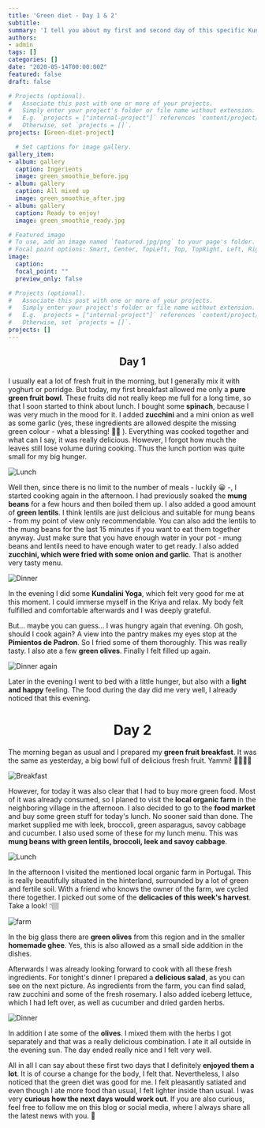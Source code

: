 ```yaml
---
title: 'Green diet - Day 1 & 2'
subtitle: 
summary: 'I tell you about my first and second day of this specific Kundalini Yoga diet called GREEN DIET.' 
authors:
- admin
tags: []
categories: []
date: "2020-05-14T00:00:00Z"
featured: false
draft: false

# Projects (optional).
#   Associate this post with one or more of your projects.
#   Simply enter your project's folder or file name without extension.
#   E.g. `projects = ["internal-project"]` references `content/project/deep-learning/index.md`.
#   Otherwise, set `projects = []`.
projects: [Green-diet-project]

  # Set captions for image gallery.
gallery_item:
- album: gallery
  caption: Ingerients
  image: green_smoothie_before.jpg
- album: gallery
  caption: All mixed up
  image: green_smoothie_after.jpg
- album: gallery
  caption: Ready to enjoy!
  image: green_smoothie_ready.jpg

# Featured image
# To use, add an image named `featured.jpg/png` to your page's folder.
# Focal point options: Smart, Center, TopLeft, Top, TopRight, Left, Right, BottomLeft, Bottom, BottomRight
image:
  caption: 
  focal_point: ""
  preview_only: false

# Projects (optional).
#   Associate this post with one or more of your projects.
#   Simply enter your project's folder or file name without extension.
#   E.g. `projects = ["internal-project"]` references `content/project/deep-learning/index.md`.
#   Otherwise, set `projects = []`.
projects: []
---
```


<center>

## Day 1
</center> 

I usually eat a lot of fresh fruit in the morning, but I generally mix it with yoghurt or porridge. But today, my first breakfast allowed me only a **pure green fruit bowl**. These fruits did not really keep me full for a long time, so that I soon started to think about lunch. I bought some **spinach**, because I was very much in the mood for it. I added **zucchini** and a mini onion as well as some garlic (yes, these ingredients are allowed despite the missing green colour - what a blessing! 🙏🏽 ). Everything was cooked together and what can I say, it was really delicious. However, I forgot how much the leaves still lose volume during cooking. Thus the lunch portion was quite small for my big hunger.

![Lunch](Spinach_Zucchini.jpg)

Well then, since there is no limit to the number of meals - luckily 😀 -, I started cooking again in the afternoon. I had previously soaked the **mung beans** for a few hours and then boiled them up. I also added a good amount of **green lentils**. I think lentils are just delicious and suitable for mung beans - from my point of view only recommendable. You can also add the lentils to the mung beans for the last 15 minutes if you want to eat them together anyway. Just make sure that you have enough water in your pot - mung beans and lentils need to have enough water to get ready. I also added **zucchini, which were fried with some onion and garlic**. That is another very tasty menu.

![Dinner](Dinner_Mungbeans.jpg)

In the evening I did some **Kundalini Yoga**, which felt very good for me at this moment. I could immerse myself in the Kriya and relax. My body felt fulfilled and comfortable afterwards and I was deeply grateful. 

But… maybe you can guess… I was hungry again that evening. Oh gosh, should I cook again? A view into the pantry makes my eyes stop at the **Pimientos de Padron**. So I fried some of them thoroughly. This was really tasty. I also ate a few **green olives**. Finally I felt filled up again. 

![Dinner again](Okras.jpg)

Later in the evening I went to bed with a little hunger, but also with a **light and happy** feeling. The food during the day did me very well, I already noticed that this evening.

<center>

# Day 2
</center>

The morning began as usual and I prepared my **green fruit breakfast**. It was the same as yesterday, a big bowl full of delicious fresh fruit. Yammi! 🍏🍐🥝🍈

![Breakfast](Breakfast_day2.jpg)

However, for today it was also clear that I had to buy more green food. Most of it was already consumed, so I planed to visit the **local organic farm** in the neighboring village in the afternoon. I also decided to go to the **food market** and buy some green stuff for today's lunch. No sooner said than done. The market supplied me with leek, broccoli, green asparagus, savoy cabbage and cucumber. I also used some of these for my lunch menu. This was **mung beans with green lentils, broccoli, leek and savoy cabbage**. 

![Lunch](lunch.jpg)

In the afternoon I visited the mentioned local organic farm in Portugal. This is really beautifully situated in the hinterland, surrounded by a lot of green and fertile soil. With a friend who knows the owner of the farm, we cycled there together. I picked out some of the **delicacies of this week's harvest**. Take a look! 👇🏽

![farm](farm.jpg)

In the big glass there are **green olives** from this region and in the smaller **homemade ghee**. Yes, this is also allowed as a small side addition in the dishes. 

Afterwards I was already looking forward to cook with all these fresh ingredients. For tonight's dinner I prepared a **delicious salad**, as you can see on the next picture. As ingredients from the farm, you can find salad, raw zucchini and some of the fresh rosemary. I also added iceberg lettuce, which I had left over, as well as cucumber and dried garden herbs. 

![Dinner](salad+olives.jpg)

In addition I ate some of the **olives**. I mixed them with the herbs I got separately and that was a really delicious combination. I ate it all outside in the evening sun. The day ended really nice and I felt very well. 

All in all I can say about these first two days that I definitely **enjoyed them a lot**. It is of course a change for the body, I felt that. Nevertheless, I also noticed that the green diet was good for me. I felt pleasantly satiated and even though I ate more food than usual, I felt lighter inside than usual. I was very **curious how the next days would work out**. 
If you are also curious, feel free to follow me on this blog or social media, where I always share all the latest news with you. 🤩